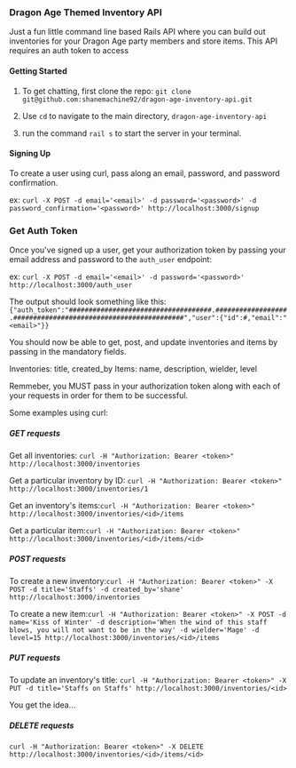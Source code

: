 ### Dragon Age Themed Inventory API

Just a fun little command line based Rails API where you can build out inventories for your Dragon Age party members and store items. This API requires an auth token to access

#### Getting Started

1. To get chatting, first clone the repo: `git clone git@github.com:shanemachine92/dragon-age-inventory-api.git`

2. Use `cd` to navigate to the main directory, `dragon-age-inventory-api`

3. run the command `rail s` to start the server in your terminal.

#### Signing Up

To create a user using curl, pass along an email, password, and password confirmation.

ex: `curl -X POST -d email='<email>' -d password='<password>' -d password_confirmation='<password>' http://localhost:3000/signup`

### Get Auth Token

Once you've signed up a user, get your authorization token by passing your email address and password to the `auth_user` endpoint:

ex: `curl -X POST -d email='<email>' -d password='<password>' http://localhost:3000/auth_user`

The output should look something like this: `{"auth_token":"####################################.##################.###########################################","user":{"id":#,"email":"<email>"}}`

You should now be able to get, post, and update inventories and items by passing in the mandatory  fields.

Inventories: title, created_by
Items: name, description, wielder, level

Remmeber, you MUST pass in your authorization token along with each of your requests in order for them to be successful.

Some examples using curl:

##### GET requests
Get all inventories: `curl -H "Authorization: Bearer <token>" http://localhost:3000/inventories`

Get a particular inventory by ID: `curl -H "Authorization: Bearer <token>" http://localhost:3000/inventories/1`

Get an inventory's items:`curl -H "Authorization: Bearer <token>" http://localhost:3000/inventories/<id>/items`

Get a particular item:`curl -H "Authorization: Bearer <token>" http://localhost:3000/inventories/<id>/items/<id>`

##### POST requests
To create a new inventory:`curl -H "Authorization: Bearer <token>" -X POST -d title='Staffs' -d created_by='shane' http://localhost:3000/inventories`

To create a new item:`curl -H "Authorization: Bearer <token>" -X POST -d name='Kiss of Winter' -d description='When the wind of this staff blows, you will not want to be in the way' -d wielder='Mage' -d level=15 http://localhost:3000/inventories/<id>/items`

##### PUT requests

To update an inventory's title: `curl -H "Authorization: Bearer <token>" -X PUT -d title='Staffs on Staffs' http://localhost:3000/inventories/<id>`

You get the idea...

##### DELETE requests
`curl -H "Authorization: Bearer <token>" -X DELETE http://localhost:3000/inventories/<id>/items/<id>`







